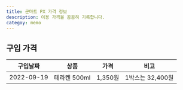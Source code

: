 ```yaml
---
title: 군마트 PX 가격 정보
description: 이용 가격을 꼼꼼히 기록합니다. 
categoy: memo
---
```



구입 가격
---

|구입날짜|상품|가격|비고|
|---|---|---|---|
|2022-09-19|테라켄 500ml|1,350원|1박스는 32,400원|

